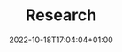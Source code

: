 ---
title: "Research"
date: 2022-10-18T17:04:04+01:00
draft: false
layout: "research"
header_img: 'img/research.jpg'
intro: We are a multi-disciplinary group of MR physicists, computer scientists, and clinicians involved in developing and validating novel methods of imaging the cardiovascular system. We are based at both Great Ormond Street and the Royal Free hospitals and with research spanning all age ranges. Our technical research is mainly related to developing rapid MR sequences based on non-Cartesian trajectories and new image reconstruction methods. We have a particular interest in spiral MRI and parallel imaging/compressed sensing, GPU based reconstructions and machine learning. Our clinical research encompassing validation of new sequences and sophisticated evaluation of cardiovascular physiology. In the past few years we have successfully implemented real-time CMR in infants without anaesthetic and are actively attempting to develop simple 5-minute CMR scans for pediatric heart disease. We also have a keen interest in exercise stress CMR and are active in developing new methodologies and protocols.
shortintro: We are a multi-disciplinary group of MR physicists, computer scientists, and clinicians involved in developing and validating novel methods of imaging the cardiovascular system. We are based at both Great Ormond Street and the Royal Free hospitals and with research spanning all age ranges. Our technical research is mainly related to developing rapid MR sequences based on non-Cartesian trajectories and new image reconstruction methods. 
header_img: 'img/research.jpg'
research_areas:  # number of research areas should be divisible by 3 or 4 for aesthetic reasons :)
    1:
        name: Image Acquisition & Reconstruction
        brief_description: Developing advanced imaging techniques.
        description: Developing new methods for image acquisition and reconstruction to improve image quality and speed.
        bkg_img: img/research/recon_bkg.jpg
        fore_img: img/research/recon_fore.png
        link: research/recon
    2:
        name: Deep Learning Post-Processing
        brief_description: Creating deep learning models for automated post-processing.
        description: Creating deep learning models to perform segmentation and other post-processing tasks on medical images.
        bkg_img: img/research/seg_bkg.jpg
        fore_img: img/research/seg_fore.png
        link: research/postprocessing
    3:
        name: Deep Learning Simulations
        brief_description: Researching simulations of physics-based simulations from images.
        description: Researching deep learning-based simulations to model and optimize imaging workflows.
        bkg_img: img/research/sim_bkg.jpg
        fore_img: img/research/sim_fore.png
        link: research/simulation

    4:
        name: Exercise MRI
        brief_description: Studying MRI applications during physical activity.
        description: Investigating MRI to analyze physiological changes and muscle function during exercise.
        bkg_img: img/research/exer_bkg.jpg
        fore_img: img/research/exer_fore.png
        link: research/exercise_mri

    5:
        name: Interventional MRI
        brief_description: Researching MRI-guided interventions.
        description: Developing real-time MRI techniques for guidance and monitoring of interventional procedures.
        bkg_img: img/research/int_bkg.jpg
        fore_img: img/research/int_fore.png
        link: research/interventional_mri

    6:
        name: Multi-Nuclear MRI
        brief_description: Investigating imaging using multiple nuclei.
        description: Researching sodium and other nuclei imaging to provide complementary physiological information.
        bkg_img: img/research/na_bkg.jpg
        fore_img: img/research/na_fore.png
        link: research/multinuclear_mri

---